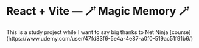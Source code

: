 # React + Vite — 🪄 Magic Memory 🪄

<p>This is a study project while I want to say big thanks to Net Ninja [course] (https://www.udemy.com/user/47fd83f6-5e4a-4e87-a0f0-519ac51f91b6/)</p>

